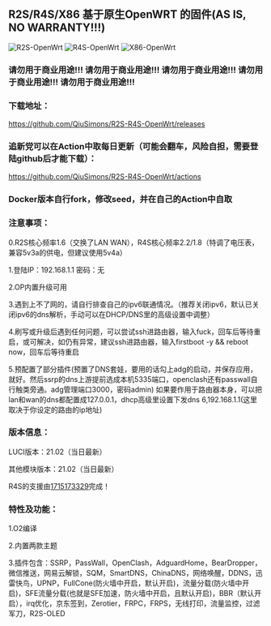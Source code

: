 ## R2S/R4S/X86 基于原生OpenWRT 的固件(AS IS, NO WARRANTY!!!)
![R2S-OpenWrt](https://github.com/QiuSimons/R2S-R4S-X86-OpenWrt/workflows/R2S-OpenWrt/badge.svg)
![R4S-OpenWrt](https://github.com/QiuSimons/R2S-R4S-X86-OpenWrt/workflows/R4S-OpenWrt/badge.svg)
![X86-OpenWrt](https://github.com/QiuSimons/R2S-R4S-X86-OpenWrt/workflows/X86-OpenWrt/badge.svg)

### 请勿用于商业用途!!! 请勿用于商业用途!!! 请勿用于商业用途!!! 请勿用于商业用途!!! 请勿用于商业用途!!!

### 下载地址：
https://github.com/QiuSimons/R2S-R4S-OpenWrt/releases

### 追新党可以在Action中取每日更新（可能会翻车，风险自担，需要登陆github后才能下载）：
https://github.com/QiuSimons/R2S-R4S-OpenWrt/actions

### Docker版本自行fork，修改seed，并在自己的Action中自取

### 注意事项：
0.R2S核心频率1.6（交换了LAN WAN），R4S核心频率2.2/1.8（特调了电压表，兼容5v3a的供电，但建议使用5v4a）

1.登陆IP：192.168.1.1 密码：无

2.OP内置升级可用

3.遇到上不了网的，请自行排查自己的ipv6联通情况。（推荐关闭ipv6，默认已关闭ipv6的dns解析，手动可以在DHCP/DNS里的高级设置中调整）

4.刷写或升级后遇到任何问题，可以尝试ssh进路由器，输入fuck，回车后等待重启，或可解决，如仍有异常，建议ssh进路由器，输入firstboot -y && reboot now，回车后等待重启

5.预配置了部分插件(预置了DNS套娃，要用的话勾上adg的启动，并保存应用，就好。然后ssrp的dns上游提前选成本机5335端口，openclash还有passwall自行触类旁通。adg管理端口3000，密码admin)
如果要作用于路由器本身，可以把lan和wan的dns都配置成127.0.0.1，dhcp高级里设置下发dns 6,192.168.1.1(这里取决于你设定的路由的ip地址)

### 版本信息：
LUCI版本：21.02（当日最新）

其他模块版本：21.02（当日最新）

R4S的支援由[1715173329](https://github.com/1715173329/)完成！

### 特性及功能：
1.O2编译

2.内置两款主题

3.插件包含：SSRP，PassWall，OpenClash，AdguardHome，BearDropper，微信推送，网易云解锁，SQM，SmartDNS，ChinaDNS，网络唤醒，DDNS，迅雷快鸟，UPNP，FullCone(防火墙中开启，默认开启)，流量分载(防火墙中开启)，SFE流量分载(也就是SFE加速，防火墙中开启，且默认开启)，BBR（默认开启），irq优化，京东签到，Zerotier，FRPC，FRPS，无线打印，流量监控，过滤军刀，R2S-OLED

